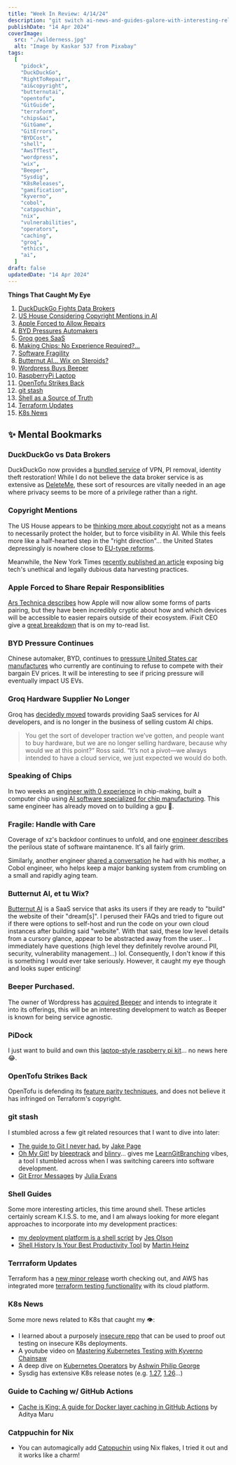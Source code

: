 ```yaml
---
title: "Week In Review: 4/14/24"
description: "git switch ai-news-and-guides-galore-with-interesting-releases"
publishDate: "14 Apr 2024"
coverImage:
  src: "./wilderness.jpg"
  alt: "Image by Kaskar 537 from Pixabay"
tags:
  [
    "pidock",
    "DuckDuckGo",
    "RightToRepair",
    "ai&copyright",
    "butternutai",
    "opentofu",
    "GitGuide",
    "terraform",
    "chips&ai",
    "GitGame",
    "GitErrors",
    "BYDCost",
    "shell",
    "AwsTfTest",
    "wordpress",
    "wix",
    "Beeper",
    "Sysdig",
    "K8sReleases",
    "gamification",
    "kyverno",
    "cobol",
    "catppuchin",
    "nix",
    "vulnerabilities",
    "operators",
    "caching",
    "groq",
    "ethics",
    "ai",
  ]
draft: false
updatedDate: "14 Apr 2024"
---
```


**Things That Caught My Eye**

1. [DuckDuckGo Fights Data Brokers](#duckduckgo-vs-data-brokers)
1. [US House Considering Copyright Mentions in AI](#copyright-mentions)
1. [Apple Forced to Allow Repairs](#apple-forced-to-share-repair-responsiblities)
1. [BYD Pressures Automakers](#byd-pressure-continues)
1. [Groq goes SaaS](#groq-hardware-supplier-no-longer)
1. [Making Chips: No Experience Required?...](#speaking-of-chips)
1. [Software Fragility](#fragile-handle-with-care)
1. [Butternut AI... Wix on Steroids?](#butternut-ai-et-tu-wix)
1. [Wordpress Buys Beeper](#beeper-purchased)
1. [RaspberryPi Laptop](#pidock)
1. [OpenTofu Strikes Back](#opentofu-strikes-back)
1. [git stash](#git-stash)
1. [Shell as a Source of Truth](#shell-guides)
1. [Terraform Updates](#terrraform-updates)
1. [K8s News](#k8s-news)

## &#x2728; Mental Bookmarks

### DuckDuckGo vs Data Brokers

DuckDuckGo now provides a [bundled service](https://spreadprivacy.com/meetprivacypro/) of VPN, PI removal, identity theft restoration! While I do not believe the data broker service is as extensive as [DeleteMe](https://joindeleteme.com/), these sort of resources are vitally needed in an age where privacy seems to be more of a privilege rather than a right.

### Copyright Mentions

The US House appears to be [thinking more about copyright](https://www.theregister.com/2024/04/10/congressional_bill_would_require_ai/)
not as a means to necessarily protect the holder, but to force visibility in AI.
While this feels more like a half-hearted step in the "right direction"... the
United States depressingly is nowhere close to [EU-type reforms](https://www.europarl.europa.eu/news/en/press-room/20240308IPR19015/artificial-intelligence-act-meps-adopt-landmark-law).

Meanwhile, the New York Times [recently published an article](https://www.nytimes.com/2024/04/06/technology/tech-giants-harvest-data-artificial-intelligence.html?ugrp=u&unlocked_article_code=1.i00.2gRB.J2qpf6PYyX6b&smid=url-share)
exposing big tech's unethical and legally dubious data harvesting practices.

### Apple Forced to Share Repair Responsiblities

[Ars Technica describes](https://arstechnica.com/gadgets/2024/04/apple-will-allow-reuse-of-iphone-parts-for-repairs-with-a-notable-catch/)
how Apple will now allow some forms of parts pairing, but they have been
incredibly cryptic about how and which devices will be accessible to easier
repairs outside of their ecosystem. iFixit CEO give a [great breakdown](https://www.ifixit.com/News/94127/apples-parts-pairing-rollback-doesnt-go-far-enough)
that is on my to-read list.

### BYD Pressure Continues

Chinese automaker, BYD, continues to [pressure United States car manufactures](https://www.teslarati.com/10000-byd-seagull-us-auto/)
who currently are continuing to refuse to compete with their bargain EV prices.
It will be interesting to see if pricing pressure will eventually impact US EVs.

### Groq Hardware Supplier No Longer

Groq has [decidedly moved](https://www.eetimes.com/groq-ceo-we-no-longer-sell-hardware/)
towards providing SaaS services for AI developers, and is no longer in the
business of selling custom AI chips.

> You get the sort of developer traction we’ve gotten, and people want to buy
> hardware, but we are no longer selling hardware, because why would we at this
> point?” Ross said. “It’s not a pivot—we always intended to have a cloud
> service, we just expected we would do both.

### Speaking of Chips

In two weeks an [engineer with 0 experience](https://www.tomshardware.com/pc-components/cpus/engineer-creates-cpu-from-scratch-in-two-weeks-begins-work-on-gpus)
in chip-making, built a computer chip using
[AI software specialized for chip manufacturing](https://www.tomshardware.com/news/ai-tools-take-chip-design-industry-by-storm-200-chips-tape-out).
This same engineer has already moved on to building a gpu &#x1F92F;.

### Fragile: Handle with Care

Coverage of xz's backdoor continues to unfold, and one [engineer describes](https://lunduke.locals.com/post/5477752/if-this-one-guy-got-hit-by-a-bus-the-worlds-software-would-fall-apart)
the perilous state of software maintanence. It's all fairly grim.

Similarly, another engineer [shared a conversation](https://ezali.substack.com/p/interviewing-my-mother-a-mainframe)
he had with his mother, a Cobol engineer, who helps keep a major banking system
from crumbling on a small and rapidly aging team.

### Butternut AI, et tu Wix?

[Butternut AI](https://v2.butternut.ai/#FAQ) is a SaaS service that asks its
users if they are ready to "build" the website of their "dream[s]". I perused
their FAQs and tried to figure out if there were options to self-host and run
the code on your own cloud instances after building said "website". With that
said, these low level details from a cursory glance, appear to be abstracted
away from the user... I immediately have questions (high level they definitely
revolve around PII, security, vulnerability management...) lol. Consequently, I
don't know if this is something I would ever take seriously. However, it caught
my eye though and looks super enticing!

### Beeper Purchased.

The owner of Wordpress has [acquired Beeper](https://arstechnica.com/gadgets/2024/04/wordpress-owner-acquires-beeper-giving-it-two-chat-apps-to-rule-them-all/)
and intends to integrate it into its offerings, this will be an interesting
development to watch as Beeper is known for being service agnostic.

### PiDock

I just want to build and own this [laptop-style raspberry pi kit](https://www.tomshardware.com/raspberry-pi/pidock-provides-raspberry-pi-400-with-laptop-style-housing-and-1080p-display)...
no news here &#x1F602;.

### OpenTofu Strikes Back

OpenTofu is defending its [feature parity techniques](https://opentofu.org/blog/our-response-to-hashicorps-cease-and-desist/),
and does not believe it has infringed on Terraform's copyright.

### git stash

I stumbled across a few git related resources that I want to dive into later:

- [The guide to Git I never had.](https://medium.com/@jake.page91/the-guide-to-git-i-never-had-a89048d4703a) by [Jake Page](https://medium.com/@jake.page91)
- [Oh My Git!](https://ohmygit.org/) by [bleeptrack](https://bleeptrack.de/) and
  [blinry](https://blinry.org/)... gives me [LearnGitBranching](https://github.com/pcottle/learnGitBranching)
  vibes, a tool I stumbled across when I was switching careers into software
  development.
- [Git Error Messages](https://jvns.ca/blog/2024/04/10/notes-on-git-error-messages/) by [Julia Evans](https://jvns.ca/about/)

### Shell Guides

Some more interesting articles, this time around shell. These articles certainly
scream K.I.S.S. to me, and I am always looking for more elegant approaches to
incorporate into my development practices:

- [my deployment platform is a shell script](https://j3s.sh/thought/my-deployment-platform-is-a-shell-script.html) by [Jes Olson](https://j3s.sh/about.html)
- [Shell History Is Your Best Productivity Tool](https://martinheinz.dev/blog/110) by [Martin Heinz](https://github.com/MartinHeinz)

### Terrraform Updates

Terraform has a [new minor release](https://www.hashicorp.com/blog/terraform-1-8-adds-provider-functions-for-aws-google-cloud-and-kubernetes)
worth checking out, and AWS has integrated more
[terraform testing functionality](https://aws.amazon.com/blogs/devops/terraform-ci-cd-and-testing-on-aws-with-the-new-terraform-test-framework/)
with its cloud platform.

### K8s News

Some more news related to K8s that caught my &#x1F441;:

- I learned about a purposely [insecure repo](https://github.com/latiotech/insecure-kubernetes-deployments)
  that can be used to proof out testing on insecure K8s deployments.
- A youtube video on [Mastering Kubernetes Testing with Kyverno Chainsaw](https://www.youtube.com/watch?v=hQJWGzogIiI)
- A deep dive on [Kubernetes Operators](https://faun.pub/the-kubernetes-operator-model-01756c247064) by [Ashwin Philip George](https://ashwinphilipgeorge.medium.com/)
- Sysdig has extensive K8s release notes (e.g. [1.27](https://sysdig.com/blog/kubernetes-1-27-whats-new/), [1.26](https://sysdig.com/blog/kubernetes-1-26-whats-new/)...)

### Guide to Caching w/ GitHub Actions

- [Cache is King: A guide for Docker layer caching in GitHub Actions](https://blacksmith.sh/blog/cache-is-king-a-guide-for-docker-layer-caching-in-github-actions) by Aditya Maru

### Catppuchin for Nix

- You can automagically add [Catppuchin](https://github.com/catppuccin/nix/tree/main)
  using Nix flakes, I tried it out and it works like a charm!
